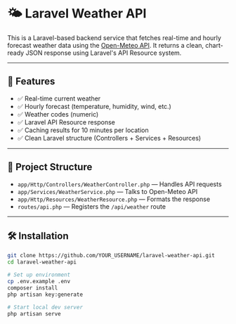 # 🌤️ Laravel Weather API

This is a Laravel-based backend service that fetches real-time and hourly forecast weather data using the [Open-Meteo API](https://open-meteo.com/en/docs). It returns a clean, chart-ready JSON response using Laravel's API Resource system.

---

## 🚀 Features

- ✅ Real-time current weather
- ✅ Hourly forecast (temperature, humidity, wind, etc.)
- ✅ Weather codes (numeric)
- ✅ Laravel API Resource response
- ✅ Caching results for 10 minutes per location
- ✅ Clean Laravel structure (Controllers + Services + Resources)

---

## 📂 Project Structure

- `app/Http/Controllers/WeatherController.php` — Handles API requests
- `app/Services/WeatherService.php` — Talks to Open-Meteo API
- `app/Http/Resources/WeatherResource.php` — Formats the response
- `routes/api.php` — Registers the `/api/weather` route

---

## 🛠️ Installation

```bash
git clone https://github.com/YOUR_USERNAME/laravel-weather-api.git
cd laravel-weather-api

# Set up environment
cp .env.example .env
composer install
php artisan key:generate

# Start local dev server
php artisan serve
